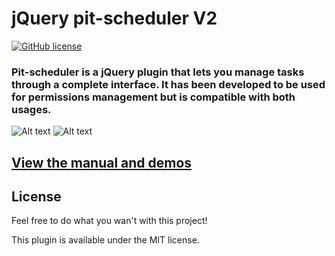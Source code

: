 # jQuery pit-scheduler V2
[![GitHub license](https://img.shields.io/badge/license-MIT-blue.svg)](https://raw.githubusercontent.com/payintech/jquery-easy-search-ui/master/LICENSE)
### Pit-scheduler is a jQuery plugin that lets you manage tasks through a complete interface. It has been developed to be used for permissions management but is compatible with both usages.

![Alt text](https://cloud.githubusercontent.com/assets/15311764/19238902/ed00a51a-8f03-11e6-90a4-911fb4808961.PNG)
![Alt text](https://cloud.githubusercontent.com/assets/15311764/19239386/174ea1c6-8f06-11e6-9051-b6ba43d7247d.PNG)

## [View the manual and demos](http://chuck-engine.fr/demos/pit-scheduler/demo/index.html)


## License

Feel free to do what you wan't with this project!

This plugin is available under the MIT license.
